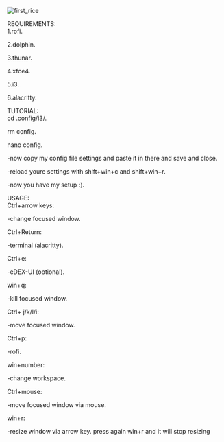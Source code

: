 ![first_rice](https://github.com/h435er/Dotfiles-for-i3-wm/assets/126166023/0c670b0f-19d2-40c6-9aa2-1abe7f56b56d)

REQUIREMENTS:  
1.rofi.
 
2.dolphin. 

3.thunar. 

4.xfce4. 

5.i3. 

6.alacritty. 


TUTORIAL:  
cd .config/i3/. 

rm config. 

nano config. 

-now copy my config file settings and paste it in there and save and close. 

-reload youre settings with shift+win+c and shift+win+r. 

-now you have my setup :). 

USAGE:  
Ctrl+arrow keys:  

-change focused window. 

Ctrl+Return:  

-terminal (alacritty). 

Ctrl+e:  

-eDEX-UI (optional). 

win+q:  

-kill focused window. 

Ctrl+ j/k/l/i:  

-move focused window. 

Ctrl+p:  

-rofi. 

win+number:  

-change workspace. 

Ctrl+mouse:  

-move focused window via mouse. 

win+r:  

-resize window via arrow key. press again win+r and it will stop resizing



